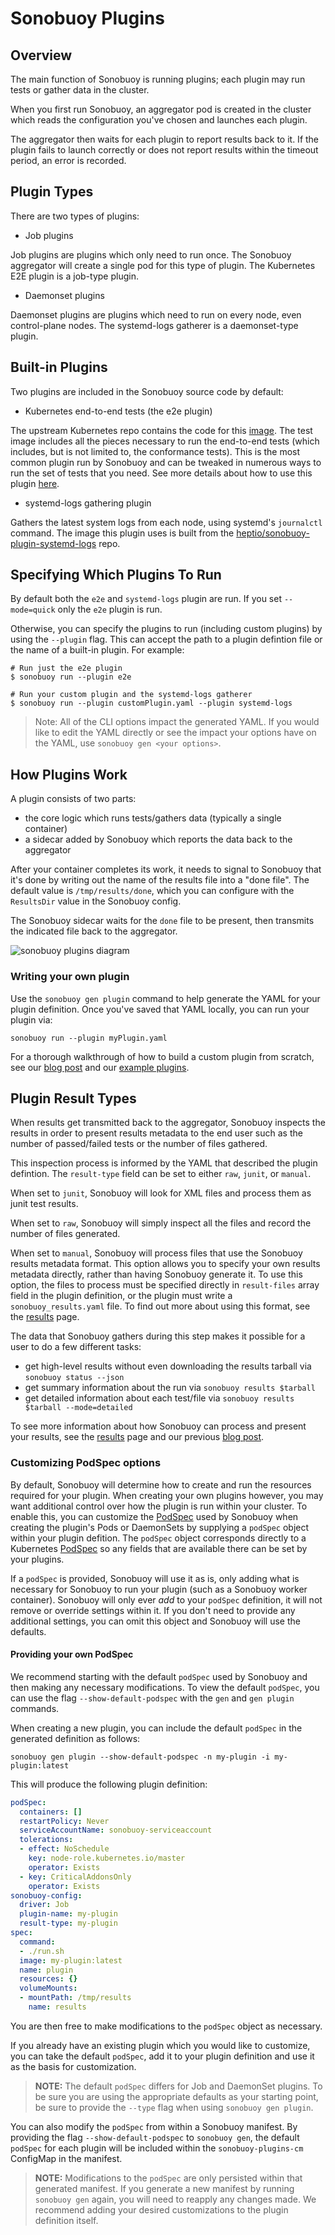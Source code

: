 # Sonobuoy Plugins

## Overview

The main function of Sonobuoy is running plugins; each plugin may run tests or gather data in the cluster.

When you first run Sonobuoy, an aggregator pod is created in the cluster which reads the configuration you've chosen and launches each plugin.

The aggregator then waits for each plugin to report results back to it. If the plugin fails to launch correctly or does not report results within the timeout period, an error is recorded.

## Plugin Types

There are two types of plugins:

* Job plugins

Job plugins are plugins which only need to run once. The Sonobuoy aggregator will create a single pod for this type of plugin. The Kubernetes E2E plugin is a job-type plugin.

* Daemonset plugins

Daemonset plugins are plugins which need to run on every node, even control-plane nodes. The systemd-logs gatherer is a daemonset-type plugin.

## Built-in Plugins

Two plugins are included in the Sonobuoy source code by default:

* Kubernetes end-to-end tests (the e2e plugin)

The upstream Kubernetes repo contains the code for this [image][conformance]. The test image includes all the pieces necessary to run the end-to-end tests (which includes, but is not limited to, the conformance tests). This is the most common plugin run by Sonobuoy and can be tweaked in numerous ways to run the set of tests that you need. See more details about how to use this plugin [here][e2ePlugin].

* systemd-logs gathering plugin

Gathers the latest system logs from each node, using systemd's `journalctl` command. The image this plugin uses is built from the [heptio/sonobuoy-plugin-systemd-logs][systemd-repo] repo.

## Specifying Which Plugins To Run

By default both the `e2e` and `systemd-logs` plugin are run. If you set `--mode=quick` only the `e2e` plugin is run.

Otherwise, you can specify the plugins to run (including custom plugins) by using the `--plugin` flag. This can accept the path to a plugin defintion file or the name of a built-in plugin. For example:

```
# Run just the e2e plugin
$ sonobuoy run --plugin e2e

# Run your custom plugin and the systemd-logs gatherer
$ sonobuoy run --plugin customPlugin.yaml --plugin systemd-logs
```

> Note: All of the CLI options impact the generated YAML. If you would like to edit the YAML directly or see the impact your options have on the YAML, use `sonobuoy gen <your options>`.

## How Plugins Work

A plugin consists of two parts:

* the core logic which runs tests/gathers data (typically a single container)
* a sidecar added by Sonobuoy which reports the data back to the aggregator

After your container completes its work, it needs to signal to Sonobuoy that
it's done by writing out the name of the results file into a "done file". The default
value is `/tmp/results/done`, which you can configure with the `ResultsDir` value 
in the Sonobuoy config.

The Sonobuoy sidecar waits for the `done` file to be present, then transmits the indicated
file back to the aggregator.

![sonobuoy plugins diagram][diagram]

[diagram]: /img/plugin-contract.png

### Writing your own plugin

Use the `sonobuoy gen plugin` command to help generate the YAML for your plugin definition. Once you've saved that YAML locally, you can run your plugin via:

```
sonobuoy run --plugin myPlugin.yaml
```

For a thorough walkthrough of how to build a custom plugin from scratch, see our [blog post][customPluginsBlog] and our [example plugins][examplePlugins].

## Plugin Result Types

When results get transmitted back to the aggregator, Sonobuoy inspects the results in order
to present results metadata to the end user such as the number of passed/failed tests or
the number of files gathered.

This inspection process is informed by the YAML that described the plugin defintion. The
`result-type` field can be set to either `raw`, `junit`, or `manual`.

When set to `junit`, Sonobuoy will look for XML files and process them as junit test results.

When set to `raw`, Sonobuoy will simply inspect all the files and record the number of files generated.

When set to `manual`, Sonobuoy will process files that use the Sonobuoy results metadata format.
This option allows you to specify your own results metadata directly, rather than having Sonobuoy generate it.
To use this option, the files to process must be specified directly in `result-files` array field in the plugin definition, or the plugin must write a `sonobuoy_results.yaml` file.
To find out more about using this format, see the [results][results] page.

The data that Sonobuoy gathers during this step makes it possible for a user to do a few different tasks:

* get high-level results without even downloading the results tarball via `sonobuoy status --json`
* get summary information about the run via `sonobuoy results $tarball`
* get detailed information about each test/file via `sonobuoy results $tarball --mode=detailed`

To see more information about how Sonobuoy can process and present your results, see the [results][results] page and our previous [blog post][resultsBlog].

### Customizing PodSpec options

By default, Sonobuoy will determine how to create and run the resources required for your plugin.
When creating your own plugins however, you may want additional control over how the plugin is run within your cluster.
To enable this, you can customize the [PodSpec][kubernetes-podspecs] used by Sonobuoy when creating the plugin's Pods or DaemonSets by supplying a `podSpec` object within your plugin defition.
The `podSpec` object corresponds directly to a Kubernetes [PodSpec][kubernetes-podspecs] so any fields that are available there can be set by your plugins.

If a `podSpec` is provided, Sonobuoy will use it as is, only adding what is necessary for Sonobuoy to run your plugin (such as a Sonobuoy worker container).
Sonobuoy will only ever _add_ to your `podSpec` definition, it will not remove or override settings within it.
If you don't need to provide any additional settings, you can omit this object and Sonobuoy will use the defaults.

#### Providing your own PodSpec
We recommend starting with the default `podSpec` used by Sonobuoy and then making any necessary modifications.
To view the default `podSpec`, you can use the flag `--show-default-podspec` with the `gen` and `gen plugin` commands.

When creating a new plugin, you can include the default `podSpec` in the generated definition as follows:

```
sonobuoy gen plugin --show-default-podspec -n my-plugin -i my-plugin:latest
```

This will produce the following plugin definition:

```yaml
podSpec:
  containers: []
  restartPolicy: Never
  serviceAccountName: sonobuoy-serviceaccount
  tolerations:
  - effect: NoSchedule
    key: node-role.kubernetes.io/master
    operator: Exists
  - key: CriticalAddonsOnly
    operator: Exists
sonobuoy-config:
  driver: Job
  plugin-name: my-plugin
  result-type: my-plugin
spec:
  command:
  - ./run.sh
  image: my-plugin:latest
  name: plugin
  resources: {}
  volumeMounts:
  - mountPath: /tmp/results
    name: results
```

You are then free to make modifications to the `podSpec` object as necessary.

If you already have an existing plugin which you would like to customize, you can take the default `podSpec`, add it to your plugin definition and use it as the basis for customization.

> **NOTE:** The default `podSpec` differs for Job and DaemonSet plugins.
To be sure you are using the appropriate defaults as your starting point, be sure to provide the `--type` flag when using `sonobuoy gen plugin`.

You can also modify the `podSpec` from within a Sonobuoy manifest.
By providing the flag `--show-default-podspec` to `sonobuoy gen`, the default `podSpec` for each plugin will be included within the `sonobuoy-plugins-cm` ConfigMap in the manifest.

> **NOTE:** Modifications to the `podSpec` are only persisted within that generated manifest.
If you generate a new manifest by running `sonobuoy gen` again, you will need to reapply any changes made.
We recommend adding your desired customizations to the plugin definition itself.

[systemd-repo]: https://github.com/heptio/sonobuoy-plugin-systemd-logs
[e2e]: https://github.com/vmware-tanzu/sonobuoy/blob/main/examples/plugins.d/heptio-e2e.yaml
[conformance]: https://github.com/kubernetes/kubernetes/tree/master/test/conformance/image
[e2ePlugin]: e2eplugin.md
[kubernetes-podspecs]: https://kubernetes.io/docs/reference/generated/kubernetes-api/v1.15/#podspec-v1-core
[customPluginsBlog]: https://blogs.vmware.com/cloudnative/2019/04/30/sonobuoy-plugins-custom-testing/
[examplePlugins]: https://github.com/vmware-tanzu/sonobuoy/tree/main/examples/plugins
[results]: results.md
[resultsBlog]: https://sonobuoy.io/simplified-results-reporting-with-sonobuoy/